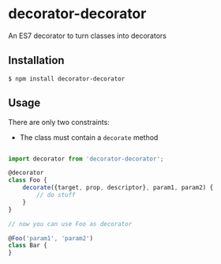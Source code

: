 # decorator-decorator
An ES7 decorator to turn classes into decorators

## Installation

```
$ npm install decorator-decorator
```

## Usage

There are only two constraints:
* The class must contain a `decorate` method

```javascript

import decorator from 'decorator-decorator';

@decorator
class Foo {
	decorate({target, prop, descriptor}, param1, param2) {
		// do stuff
	}
}

// now you can use Foo as decorator

@Foo('param1', 'param2')
class Bar {
}

```
